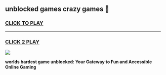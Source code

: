 
## unblocked games crazy games 👋
<h3>
<a href="https://premium.freeplayer.one?title=unblocked_games_crazy_games&ref=13F">CLICK TO PLAY</a></h3>
<hr>

<h3>
<a href="https://premium.freeplayer.one?title=unblocked_games_crazy_games&ref=13F">CLICK 2 PLAY</a>
  
</h3>

<a href="https://premium.freeplayer.one?title=unblocked_games_crazy_games&ref=12F/"><img src="https://clearcache.store/games.png"></a>


**worlds hardest game unblocked: Your Gateway to Fun and Accessible Online Gaming**
